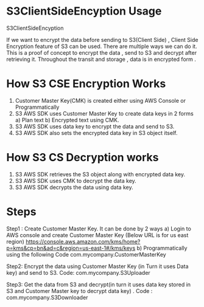 # S3ClientSideEncyption Usage
S3ClientSideEncyption 

If we want to encrypt the data before sending to S3(Client Side) , Client Side Encryption feature of S3 can be used.  There are multiple ways we can do it. This is a proof of concept to encrypt the data , send to S3 and decrypt  after  retrieving  it. Throughout the transit and storage , data is in encrypted form . 

# How S3 CSE Encryption Works
1.	Customer Master Key(CMK) is created either using AWS Console or Programmatically 
2.	S3 AWS SDK uses Customer Master Key to  create data keys in 2 forms a) Plan text b) Encrypted text using CMK.
3.	S3 AWS SDK uses data key to encrypt the  data and send to S3.
4.	S3 AWS SDK also sets the encrypted data key in S3 object itself.

# How S3 CS Decryption works
1.	S3 AWS SDK retrieves the S3 object along with encrypted data key.
2.	S3 AWS SDK uses CMK to decrypt the data key.
3.	S3 AWS SDK decrypts the data using data key.

#  Steps

Step1 :  Create Customer Master Key.  It can be done by 2 ways 
       a) Login to AWS console and create Customer Master Key  (Below URL is for us east region)
       https://console.aws.amazon.com/kms/home?p=kms&cp=bn&ad=c&region=us-east-1#/kms/keys
       b) Programmatically  using the following Code com.mycompany.CustomerMasterKey

Step2: Encrypt the data using Customer Master Key (in Turn it uses Data key)  and send to S3. 
	Code: com.mycompany.S3Uploader

Step3: Get the data from S3 and decrypt(in turn it uses data key stored in S3 and Customer Master key to decrypt data key) .
	Code : com.mycompany.S3Downloader
